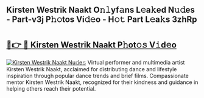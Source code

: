 ## Kirsten Westrik Naakt O𝚗𝚕yf𝚊ns L𝚎a𝚔ed N𝚞𝚍es - Part-v3j P𝚑𝚘tos Vi𝚍𝚎o - H𝚘𝚝 Part L𝚎a𝚔s 3zhRp

# <h2><a href="http://kf6a3u1.oniu.top/?m=Kirsten+Westrik+Naakt">🔗👉 🔴 Kirsten Westrik Naakt P𝚑ot𝚘𝚜 V𝚒d𝚎o</a></h2>

[![Kirsten Westrik Naakt Nu𝚍e𝚜](https://i.imgur.com/0qMVB7G.gif)](http://kf6a3u1.oniu.top/?m=Kirsten+Westrik+Naakt)
Virtual performer and multimedia artist Kirsten Westrik Naakt, acclaimed for distributing dance and lifestyle inspiration through popular dance trends and brief films. Compassionate mentor Kirsten Westrik Naakt, recognized for their kindness and guidance in helping others reach their potential.  
